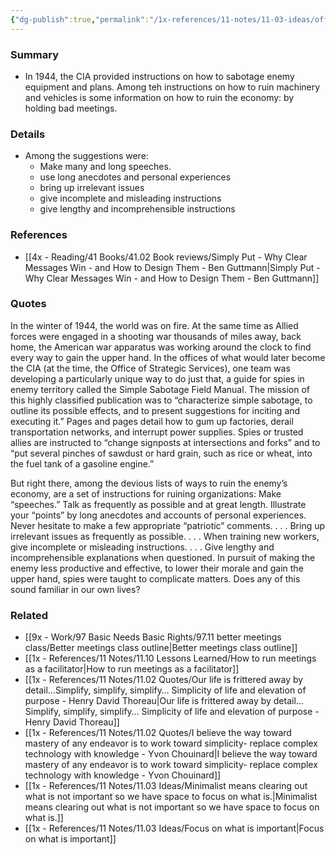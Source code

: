 ```yaml
---
{"dg-publish":true,"permalink":"/1x-references/11-notes/11-03-ideas/official-cia-advice-on-how-to-ruin-an-organization-hold-bad-meetings/","title":"Official CIA advice on how to ruin an organization","created":"2024-04-20T12:37:35.108+03:00","updated":"2024-04-20T12:37:35.108+03:00"}
---
```



### Summary
- In 1944, the CIA provided instructions on how to sabotage enemy equipment and plans. Among teh instructions on how to ruin machinery and vehicles is some information on how to ruin the economy: by holding bad meetings.

### Details
- Among the suggestions were:
	- Make many and long speeches.
	- use long anecdotes and personal experiences
	- bring up irrelevant issues
	- give incomplete and misleading instructions
	- give lengthy and incomprehensible instructions

### References
- [[4x - Reading/41 Books/41.02 Book reviews/Simply Put - Why Clear Messages Win - and How to Design Them - Ben Guttmann\|Simply Put - Why Clear Messages Win - and How to Design Them - Ben Guttmann]]

### Quotes
In the winter of 1944, the world was on fire. At the same time as Allied forces were engaged in
a shooting war thousands of miles away, back home, the American war apparatus was working around the clock to find every way to gain the upper hand. In the offices of what would later become the CIA (at the time, the Office of Strategic Services), one team was developing a particularly unique way to do just that, a guide for spies in enemy territory called the Simple Sabotage Field Manual. The mission of this highly classified publication was to “characterize simple sabotage, to outline its possible effects, and to present suggestions for inciting and executing it.” Pages and pages detail how to gum up factories, derail transportation networks, and interrupt power supplies. Spies or trusted allies are instructed to “change signposts at intersections and forks” and to “put several pinches of sawdust or hard grain, such as rice or wheat, into the fuel tank of a gasoline engine.”

But right there, among the devious lists of ways to ruin the enemy’s economy, are a set of instructions for ruining organizations: Make “speeches.” Talk as frequently as possible and at great length. Illustrate your “points” by long anecdotes and accounts of personal experiences. Never hesitate to make a few appropriate “patriotic” comments. . . . Bring up irrelevant issues as frequently as possible. . . . When training new workers, give incomplete or misleading instructions. . . . Give lengthy and incomprehensible explanations when questioned. In pursuit of making the enemy less productive and effective, to lower their morale and gain the upper hand, spies were taught to complicate matters. Does any of this sound familiar in our own lives?

### Related
- [[9x - Work/97 Basic Needs Basic Rights/97.11 better meetings class/Better meetings class outline\|Better meetings class outline]]
- [[1x - References/11 Notes/11.10 Lessons Learned/How to run meetings as a facilitator\|How to run meetings as a facilitator]]
- [[1x - References/11 Notes/11.02 Quotes/Our life is frittered away by detail…Simplify, simplify, simplify… Simplicity of life and elevation of purpose - Henry David Thoreau\|Our life is frittered away by detail…Simplify, simplify, simplify… Simplicity of life and elevation of purpose - Henry David Thoreau]]
- [[1x - References/11 Notes/11.02 Quotes/I believe the way toward mastery of any endeavor is to work toward simplicity- replace complex technology with knowledge - Yvon Chouinard\|I believe the way toward mastery of any endeavor is to work toward simplicity- replace complex technology with knowledge - Yvon Chouinard]]
- [[1x - References/11 Notes/11.03 Ideas/Minimalist means clearing out what is not important so we have space to focus on what is.\|Minimalist means clearing out what is not important so we have space to focus on what is.]]
- [[1x - References/11 Notes/11.03 Ideas/Focus on what is important\|Focus on what is important]]